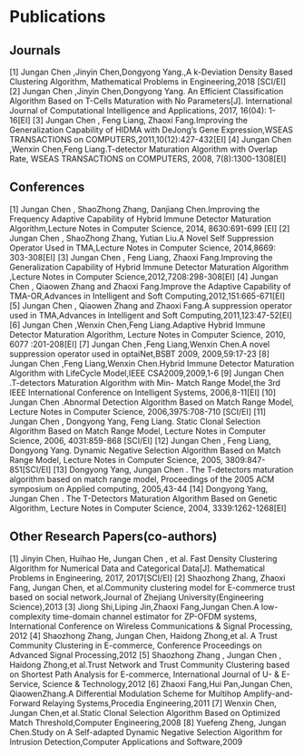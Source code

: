 # Publications


## Journals
[1]	Jungan Chen ,Jinyin Chen,Dongyong Yang.,A k-Deviation Density Based Clustering Algorithm, Mathematical Problems in Engineering,2018 [SCI/EI]
[2]	Jungan Chen ,Jinyin Chen,Dongyong Yang. An Efficient Classification Algorithm Based on T-Cells Maturation with No Parameters[J]. International Journal of Computational Intelligence and Applications, 2017, 16(04): 1-16[EI]
[3]	Jungan Chen , Feng Liang, Zhaoxi Fang.Improving the Generalization Capability of HIDMA with DeJong’s  Gene Expression,WSEAS TRANSACTIONS on COMPUTERS,2011,10(12):427-432[EI]
[4]	Jungan Chen ,Wenxin Chen,Feng Liang.T-detector Maturation Algorithm with Overlap Rate, WSEAS TRANSACTIONS on COMPUTERS, 2008, 7(8):1300-1308[EI]


## Conferences

[1]	Jungan Chen , ShaoZhong Zhang, Danjiang Chen.Improving the Frequency Adaptive Capability of Hybrid Immune Detector Maturation Algorithm,Lecture Notes in Computer Science, 2014,  8630:691-699 [EI]
[2]	Jungan Chen , ShaoZhong Zhang, Yutian Liu.A Novel Self Suppression Operator Used in TMA,Lecture Notes in Computer Science, 2014,8669: 303-308[EI]
[3]	Jungan Chen , Feng Liang, Zhaoxi Fang.Improving the Generalization Capability of Hybrid Immune Detector Maturation Algorithm	,Lecture Notes in Computer Science,2012,7208:298-308[EI]
[4]	Jungan Chen , Qiaowen Zhang and Zhaoxi Fang.Improve the Adaptive Capability of TMA-OR,Advances in Intelligent and Soft Computing,2012,151:665-671[EI]
[5]	Jungan Chen , Qiaowen Zhang and Zhaoxi Fang.A suppression operator used in TMA,Advances in Intelligent and Soft Computing,2011,123:47-52[EI]
[6]	Jungan Chen ,Wenxin Chen,Feng Liang.Adaptive Hybrid Immune Detector Maturation Algorithm, Lecture Notes in Computer Science, 2010, 6077 :201-208[EI]
[7]	Jungan Chen ,Feng Liang,Wenxin Chen.A novel suppression operator used in optaiNet,BSBT 2009, 2009,59:17-23
[8]	Jungan Chen ,Feng Liang,Wenxin Chen.Hybrid Immune Detector Maturation Algorithm with LifeCycle Model,IEEE CSA2009,2009,1-6
[9]	Jungan Chen .T-detectors Maturation Algorithm with Min- Match Range Model,the 3rd IEEE International Conference on Intelligent Systems, 2006,8-11[EI]
[10]	Jungan Chen .Abnormal Detection Algorithm Based on Match Range Model, Lecture Notes in Computer Science, 2006,3975:708-710 [SCI/EI]
[11]	Jungan Chen , Dongyong Yang, Feng Liang. Static Clonal Selection Algorithm Based on Match Range Model, Lecture Notes in Computer Science, 2006, 4031:859-868 [SCI/EI]
[12]	Jungan Chen , Feng Liang, Dongyong Yang. Dynamic Negative Selection Algorithm Based on Match Range Model, Lecture Notes in Computer Science, 2005, 3809:847-851[SCI/EI]
[13]	Dongyong Yang, Jungan Chen . The T-detectors maturation algorithm based on match range model, Proceedings of the 2005 ACM symposium on Applied computing, 2005,43-44
[14]	Dongyong Yang, Jungan Chen . The T-Detectors Maturation Algorithm Based on Genetic Algorithm, Lecture Notes in Computer Science, 2004, 3339:1262-1268[EI] 

## Other Research Papers(co-authors)
[1]	Jinyin Chen, Huihao He, Jungan Chen , et al. Fast Density Clustering Algorithm for Numerical Data and Categorical Data[J]. Mathematical Problems in Engineering, 2017, 2017[SCI/EI]
[2] Shaozhong Zhang, Zhaoxi Fang, Jungan Chen, et al.Community clustering model for E-commerce trust based on social network,Journal of Zhejiang University(Engineering Science),2013
[3] Jiong Shi,Liping Jin,Zhaoxi Fang,Jungan Chen.A low-complexity time-domain channel estimator for ZP-OFDM systems, International Conference on Wireless Communications & Signal Processing, 2012 
[4] Shaozhong Zhang, Jungan Chen, Haidong Zhong,et al. A Trust Community Clustering in E-commerce, Conference Proceedings on Advanced Signal Processing,2012
[5] Shaozhong Zhang , Jungan Chen , Haidong Zhong,et al.Trust Network and Trust Community Clustering based on Shortest Path Analysis for E-commerce, International Journal of U- & E-Service, Science & Technology,2012
[6] Zhaoxi Fang,Hui Pan,Jungan Chen, QiaowenZhang.A Differential Modulation Scheme for Multihop Amplify-and-Forward Relaying Systems,Procedia Engineering,2011
[7] Wenxin Chen, Jungan Chen,et al.Static Clonal Selection Algorithm Based on Optimized Match Threshold,Computer Engineering,2008
[8] Yuefeng Zheng, Jungan Chen.Study on A Self-adapted Dynamic Negative Selection Algorithm for Intrusion Detection,Computer Applications and Software,2009


